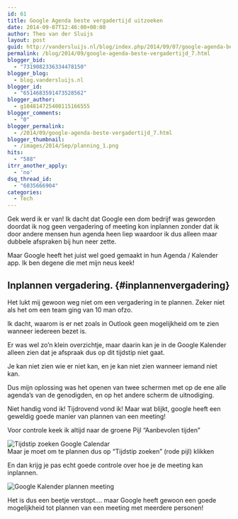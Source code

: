 ```yaml
---
id: 61
title: Google Agenda beste vergadertijd uitzoeken
date: 2014-09-07T12:46:00+00:00
author: Theo van der Sluijs
layout: post
guid: http://vandersluijs.nl/blog/index.php/2014/09/07/google-agenda-beste-vergadertijd_7/
permalink: /blog/2014/09/google-agenda-beste-vergadertijd_7.html
blogger_bid:
  - "7319082336334478150"
blogger_blog:
  - blog.vandersluijs.nl
blogger_id:
  - "6514683591473528562"
blogger_author:
  - g104814725400115166555
blogger_comments:
  - "0"
blogger_permalink:
  - /2014/09/google-agenda-beste-vergadertijd_7.html
blogger_thumbnail:
  - /images/2014/Sep/planning_1.png
hits:
  - "588"
itrr_another_apply:
  - 'no'
dsq_thread_id:
  - "6035666904"
categories:
  - Tech
---
```

Gek werd ik er van! Ik dacht dat Google een dom bedrijf was geworden doordat ik nog geen vergadering of meeting kon inplannen zonder dat ik door andere mensen hun agenda heen liep waardoor ik dus alleen maar dubbele afspraken bij hun neer zette.

Maar Google heeft het juist wel goed gemaakt in hun Agenda / Kalender app. Ik ben degene die met mijn neus keek! 

## Inplannen vergadering. {#inplannenvergadering}

Het lukt mij gewoon weg niet om een vergadering in te plannen. Zeker niet als het om een team ging van 10 man ofzo.

Ik dacht, waarom is er net zoals in Outlook geen mogelijkheid om te zien wanneer iedereen bezet is.

Er was wel zo&#8217;n klein overzichtje, maar daarin kan je in de Google Kalender alleen zien dat je afspraak dus op dit tijdstip niet gaat.

Je kan niet zien wie er niet kan, en je kan niet zien wanneer iemand niet kan.

Dus mijn oplossing was het openen van twee schermen met op de ene alle agenda&#8217;s van de genodigden, en op het andere scherm de uitnodiging.

Niet handig vond ik! Tijdrovend vond ik! Maar wat blijkt, google heeft een geweldig goede manier van plannen van een meeting!

Voor controle keek ik altijd naar de groene Pijl &#8220;Aanbevolen tijden&#8221;

![Tijdstip zoeken Google Calendar](/images/2014/Sep/planning_1.png)  
Maar je moet om te plannen dus op &#8220;Tijdstip zoeken&#8221; (rode pijl) klikken

En dan krijg je pas echt goede controle over hoe je de meeting kan inplannen. 

![Google Kalender plannen meeting](/images/2014/Sep/planning_2.png)

Het is dus een beetje verstopt&#8230;. maar Google heeft gewoon een goede mogelijkheid tot plannen van een meeting met meerdere personen!